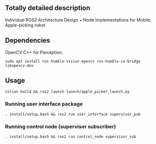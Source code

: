 ## Totally detailed description
Individual ROS2 Architecture Design + Node Implementations for Mobile, Apple-picking robot

## Dependencies
OpenCV C++ for Perception.

`sudo apt install ros-humble-vision-opencv ros-humble-cv-bridge libopencv-dev`

## Usage

`colcon build && ros2 launch launch/apple_picker_launch.py`

### Running user interface package

`. install/setup.bash && ros2 run user_interface supervisor_pub`

### Running control node (supervisor subscriber)

`. install/setup.bash && ros2 run control_node supervisor_sub`